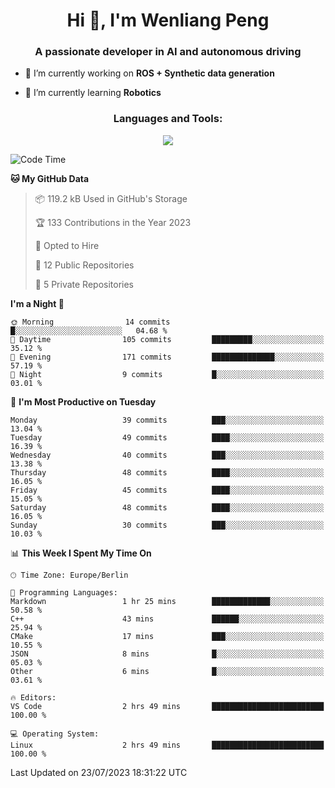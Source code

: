<h1 align="center">Hi 👋, I'm Wenliang Peng</h1>
<h3 align="center">A passionate developer in AI and autonomous driving</h3>

- 🔭 I’m currently working on **ROS + Synthetic data generation**

- 🌱 I’m currently learning **Robotics**

<!-- <h3 align="left">Connect with me:</h3> -->
<!-- <p align="left">
</p> -->

<h3 align="center">Languages and Tools:</h3>
<p align="center">
  <a href="https://skillicons.dev">
    <img src="https://skillicons.dev/icons?i=cpp,ros,docker,azure,git,linux,py,pytorch,cmake,githubactions,powershell,md&perline=6" />
  </a>
</p>


<!-- <p><img align="center" src="https://github-readme-stats.vercel.app/api/top-langs?username=bpwl0121&show_icons=true&locale=en&layout=compact" alt="bpwl0121" /></p> -->

<!-- <p><img align="center" src="https://github-readme-streak-stats.herokuapp.com/?user=bpwl0121&" alt="bpwl0121" /></p> -->

<!--START_SECTION:waka-->
![Code Time](http://img.shields.io/badge/Code%20Time-113%20hrs%2036%20mins-blue)

**🐱 My GitHub Data** 

> 📦 119.2 kB Used in GitHub's Storage 
 > 
> 🏆 133 Contributions in the Year 2023
 > 
> 💼 Opted to Hire
 > 
> 📜 12 Public Repositories 
 > 
> 🔑 5 Private Repositories 
 > 
**I'm a Night 🦉** 

```text
🌞 Morning                14 commits          █░░░░░░░░░░░░░░░░░░░░░░░░   04.68 % 
🌆 Daytime                105 commits         █████████░░░░░░░░░░░░░░░░   35.12 % 
🌃 Evening                171 commits         ██████████████░░░░░░░░░░░   57.19 % 
🌙 Night                  9 commits           █░░░░░░░░░░░░░░░░░░░░░░░░   03.01 % 
```
📅 **I'm Most Productive on Tuesday** 

```text
Monday                   39 commits          ███░░░░░░░░░░░░░░░░░░░░░░   13.04 % 
Tuesday                  49 commits          ████░░░░░░░░░░░░░░░░░░░░░   16.39 % 
Wednesday                40 commits          ███░░░░░░░░░░░░░░░░░░░░░░   13.38 % 
Thursday                 48 commits          ████░░░░░░░░░░░░░░░░░░░░░   16.05 % 
Friday                   45 commits          ████░░░░░░░░░░░░░░░░░░░░░   15.05 % 
Saturday                 48 commits          ████░░░░░░░░░░░░░░░░░░░░░   16.05 % 
Sunday                   30 commits          ███░░░░░░░░░░░░░░░░░░░░░░   10.03 % 
```


📊 **This Week I Spent My Time On** 

```text
🕑︎ Time Zone: Europe/Berlin

💬 Programming Languages: 
Markdown                 1 hr 25 mins        █████████████░░░░░░░░░░░░   50.58 % 
C++                      43 mins             ██████░░░░░░░░░░░░░░░░░░░   25.94 % 
CMake                    17 mins             ███░░░░░░░░░░░░░░░░░░░░░░   10.55 % 
JSON                     8 mins              █░░░░░░░░░░░░░░░░░░░░░░░░   05.03 % 
Other                    6 mins              █░░░░░░░░░░░░░░░░░░░░░░░░   03.61 % 

🔥 Editors: 
VS Code                  2 hrs 49 mins       █████████████████████████   100.00 % 

💻 Operating System: 
Linux                    2 hrs 49 mins       █████████████████████████   100.00 % 
```


 Last Updated on 23/07/2023 18:31:22 UTC
<!--END_SECTION:waka-->

